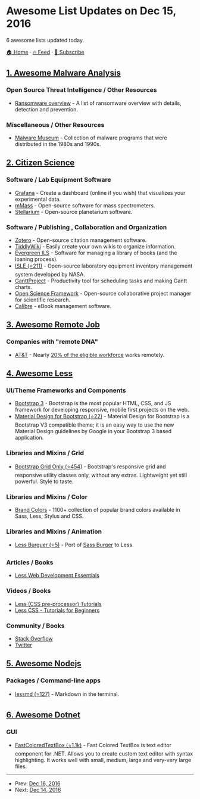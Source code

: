 # Awesome List Updates on Dec 15, 2016

6 awesome lists updated today.

[🏠 Home](/README.md) · [🔥 Feed](https://test.trackawesomelist.com/feed.xml) · [📮 Subscribe](https://trackawesomelist.us17.list-manage.com/subscribe?u=d2f0117aa829c83a63ec63c2f&id=36a103854c)



## [1. Awesome Malware Analysis](/content/rshipp/awesome-malware-analysis/README.md)

### Open Source Threat Intelligence / Other Resources

*   [Ransomware overview](https://docs.google.com/spreadsheets/d/1TWS238xacAto-fLKh1n5uTsdijWdCEsGIM0Y0Hvmc5g/pubhtml) -
    A list of ransomware overview with details, detection and prevention.

### Miscellaneous / Other Resources

*   [Malware Museum](https://archive.org/details/malwaremuseum) - Collection of
    malware programs that were distributed in the 1980s and 1990s.

## [2. Citizen Science](/content/dylanrees/citizen-science/README.md)

### Software / Lab Equipment Software

*   [Grafana](http://grafana.org/) - Create a dashboard (online if you wish) that visualizes your experimental data.
*   [mMass](http://www.mmass.org/) - Open-source software for mass spectrometers.
*   [Stellarium](http://www.stellarium.org/) - Open-source planetarium software.

### Software / Publishing , Collaboration and Organization

*   [Zotero](https://www.zotero.org/) - Open-source citation management software.
*   [TiddlyWiki](http://tiddlywiki.com/) - Easily create your own wikis to organize information.
*   [Evergreen ILS](http://evergreen-ils.org/) - Software for managing a library of books (and the loaning process).
*   [ISLE (⭐211)](https://github.com/nasa/isle) - Open-source laboratory equipment inventory management system developed by NASA.
*   [GanttProject](http://www.ganttproject.biz/) - Productivity tool for scheduling tasks and making Gantt charts.
*   [Open Science Framework](https://osf.io/) - Open-source collaborative project manager for scientific research.
*   [Calibre](http://calibre-ebook.com/) - eBook management software.

## [3. Awesome Remote Job](/content/lukasz-madon/awesome-remote-job/README.md)

### Companies with "remote DNA"

*   [AT\&T](https://att.jobs) - Nearly [20% of the eligible workforce](https://www.att.com/Common/about_us/files/csr_2012/worklife_balance.pdf) works remotely.

## [4. Awesome Less](/content/LucasBassetti/awesome-less/README.md)

### UI/Theme Frameworks and Components

*   [Bootstrap 3](http://getbootstrap.com/) - Bootstrap is the most popular HTML, CSS, and JS framework for developing responsive, mobile first projects on the web.
*   [Material Design for Bootstrap (⭐22)](https://github.com/FezVrasta/bootstrap-material-design) - Material Design for Bootstrap is a Bootstrap V3 compatible theme; it is an easy way to use the new Material Design guidelines by Google in your Bootstrap 3 based application.

### Libraries and Mixins / Grid

*   [Bootstrap Grid Only (⭐454)](https://github.com/zirafa/bootstrap-grid-only) - Bootstrap's responsive grid and responsive utility classes only, without any extras. Lightweight yet still powerful. Style to taste.

### Libraries and Mixins / Color

*   [Brand Colors](http://brand-colors.com/) - 1100+ collection of popular brand colors available in Sass, Less, Stylus and CSS.

### Libraries and Mixins / Animation

*   [Less Burguer (⭐5)](https://github.com/MarkRabey/less-burger) - Port of [Sass Burger](http://joren.co/sass-burger/) to Less.

### Articles / Books

*   [Less Web Development Essentials](http://pdf.th7.cn/down/files/1508/Less%20Web%20Development%20Essentials,%202nd%20Edition.pdf)

### Videos / Books

*   [Less (CSS pre-processor) Tutorials](https://www.youtube.com/watch?v=oh7_iZWvIyU\&list=PLE42615v2IxlxVyGZd0rKnOzbqUtUiekE)
*   [Less CSS - Tutorials for Beginners](https://www.youtube.com/watch?v=-D5mWO9_vLI\&list=PLLa1ZAmCB2zjEZ4QNLDi4173_xIGeV6nC)

### Community / Books

*   [Stack Overflow](http://stackoverflow.com/questions/tagged/less)
*   [Twitter](https://twitter.com/hashtag/lesscss)

## [5. Awesome Nodejs](/content/sindresorhus/awesome-nodejs/README.md)

### Packages / Command-line apps

*   [lessmd (⭐127)](https://github.com/linuxenko/lessmd) - Markdown in the terminal.

## [6. Awesome Dotnet](/content/quozd/awesome-dotnet/README.md)

### GUI

*   [FastColoredTextBox (⭐1.1k)](https://github.com/PavelTorgashov/FastColoredTextBox) - Fast Colored TextBox is text editor component for .NET. Allows you to create custom text editor with syntax highlighting. It works well with small, medium, large and very-very large files.

---

- Prev: [Dec 16, 2016](/content/2016/12/16/README.md)
- Next: [Dec 14, 2016](/content/2016/12/14/README.md)